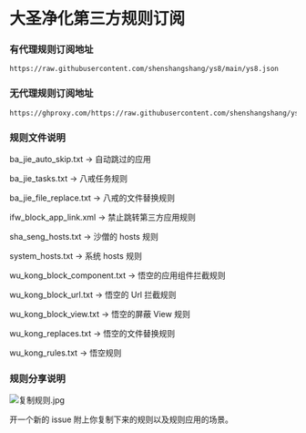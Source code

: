 # 大圣净化第三方规则订阅

### 有代理规则订阅地址

```shell
https://raw.githubusercontent.com/shenshangshang/ys8/main/ys8.json
```

### 无代理规则订阅地址

```shell
https://ghproxy.com/https://raw.githubusercontent.com/shenshangshang/ys8/main/ys9.json
```

### 规则文件说明

ba_jie_auto_skip.txt -> 自动跳过的应用

ba_jie_tasks.txt -> 八戒任务规则

ba_jie_file_replace.txt -> 八戒的文件替换规则

ifw_block_app_link.xml -> 禁止跳转第三方应用规则

sha_seng_hosts.txt -> 沙僧的 hosts 规则

system_hosts.txt -> 系统 hosts 规则

wu_kong_block_component.txt -> 悟空的应用组件拦截规则

wu_kong_block_url.txt -> 悟空的 Url 拦截规则

wu_kong_block_view.txt -> 悟空的屏蔽 View 规则

wu_kong_replaces.txt -> 悟空的文件替换规则

wu_kong_rules.txt -> 悟空规则

### 规则分享说明

![复制规则.jpg](https://lsky.shenshang.online/RVZOAc.jpg)

开一个新的 issue 附上你复制下来的规则以及规则应用的场景。
